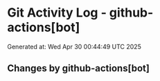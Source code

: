 # Git Activity Log - github-actions[bot]
Generated at: Wed Apr 30 00:44:49 UTC 2025
## Changes by github-actions[bot]
```diff
```
